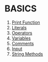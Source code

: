 BASICS
=

1. [Print Function](https://github.com/ShrikanthDeva/Python-Tutorial/blob/main/Basics/1.%20Print.md)
2. [Literals](https://github.com/ShrikanthDeva/Python-Tutorial/blob/main/Basics/2.%20Literals.md)
3. [Operators](https://github.com/ShrikanthDeva/Python-Tutorial/blob/main/Basics/3.%20Operators.md)
4. [Variables](https://github.com/ShrikanthDeva/Python-Tutorial/blob/main/Basics/4.%20Variables.md)
5. [Comments](https://github.com/ShrikanthDeva/Python-Tutorial/blob/main/Basics/5.%20Comments.md)
6. [Input](https://github.com/ShrikanthDeva/Python-Tutorial/blob/main/Basics/6.%20Input.md)
7. [String Methods](https://github.com/ShrikanthDeva/Python-Tutorial/blob/main/Basics/7.%20String_Operations.md)
